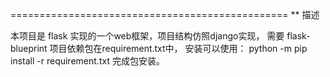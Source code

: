 ================================================
** 描述

本项目是 flask 实现的一个web框架，项目结构仿照django实现， 需要 flask-blueprint
项目依赖包在requirement.txt中， 安装可以使用： python -m pip install -r requirement.txt 完成包安装。
